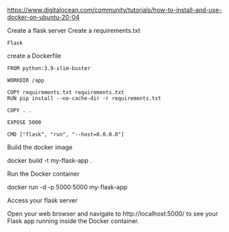 https://www.digitalocean.com/community/tutorials/how-to-install-and-use-docker-on-ubuntu-20-04

Create a flask server
Create a requirements.txt

```
Flask
```

create a Dockerfile

```
FROM python:3.9-slim-buster

WORKDIR /app

COPY requirements.txt requirements.txt
RUN pip install --no-cache-dir -r requirements.txt

COPY . .

EXPOSE 5000

CMD ["flask", "run", "--host=0.0.0.0"]
```

Build the docker image

docker build -t my-flask-app .

Run the Docker container


docker run -d -p 5000:5000 my-flask-app


Access your flask server

Open your web browser and navigate to http://localhost:5000/ to see your Flask app running inside the Docker container.

